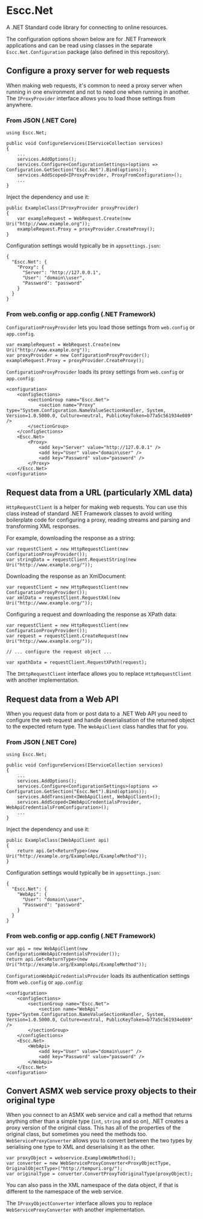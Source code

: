 # Escc.Net

A .NET Standard code library for connecting to online resources.

The configuration options shown below are for .NET Framework applications and can be read using classes in the separate `Escc.Net.Configuration` package (also defined in this repository).

## Configure a proxy server for web requests

When making web requests, it's common to need a proxy server when running in one environment and not to need one when running in another. The `IProxyProvider` interface allows you to load those settings from anywhere. 

### From JSON (.NET Core)

	using Escc.Net;

	public void ConfigureServices(IServiceCollection services)
    {
		...
    	services.AddOptions();
	    services.Configure<ConfigurationSettings>(options => Configuration.GetSection("Escc.Net").Bind(options));
    	services.AddScoped<IProxyProvider, ProxyFromConfiguration>();
		...
	}

Inject the dependency and use it:

    public ExampleClass(IProxyProvider proxyProvider)
	{
		var exampleRequest = WebRequest.Create(new Uri("http://www.example.org"));
		exampleRequest.Proxy = proxyProvider.CreateProxy();
	}

Configuration settings would typically be in `appsettings.json`:

	{
	  "Escc.Net": {
	    "Proxy": {
	      "Server": "http://127.0.0.1",
	      "User": "domain\\user",
	      "Password": "password"
	    }
	  }
	}

### From web.config or app.config (.NET Framework)

`ConfigurationProxyProvider` lets you load those settings from `web.config` or `app.config`.

	var exampleRequest = WebRequest.Create(new Uri("http://www.example.org"));
	var proxyProvider = new ConfigurationProxyProvider();
	exampleRequest.Proxy = proxyProvider.CreateProxy();

`ConfigurationProxyProvider` loads its proxy settings from `web.config` or `app.config`:

	<configuration>
		<configSections>
			<sectionGroup name="Escc.Net">
				<section name="Proxy" type="System.Configuration.NameValueSectionHandler, System, Version=1.0.5000.0, Culture=neutral, PublicKeyToken=b77a5c561934e089" />
			</sectionGroup>
		</configSections>
		<Escc.Net>
			<Proxy>
				<add key="Server" value="http://127.0.0.1" />
				<add key="User" value="domain\user" />
				<add key="Password" value="password" />
			</Proxy>
		</Escc.Net>
	<configuration>

## Request data from a URL (particularly XML data)

`HttpRequestClient` is a helper for making web requests. You can use this class instead of standard .NET Framework classes to avoid writing boilerplate code for configuring a proxy, reading streams and parsing and transforming XML responses.

For example, downloading the response as a string:

	var requestClient = new HttpRequestClient(new ConfigurationProxyProvider());
	var stringData = requestClient.RequestString(new Uri("http://www.example.org/"));

Downloading the response as an XmlDocument:

	var requestClient = new HttpRequestClient(new ConfigurationProxyProvider());
	var xmlData = requestClient.RequestXml(new Uri("http://www.example.org/"));
	
Configuring a request and downloading the response as XPath data:

	var requestClient = new HttpRequestClient(new ConfigurationProxyProvider());
	var request = requestClient.CreateRequest(new Uri("http://www.example.org/"));

	// ... configure the request object ...

	var xpathData = requestClient.RequestXPath(request);

The `IHttpRequestClient` interface allows you to replace `HttpRequestClient` with another implementation.

## Request data from a Web API

When you request data from or post data to a .NET Web API you need to configure the web request and handle deserialisation of the returned object to the expected return type. The `WebApiClient` class handles that for you.

### From JSON (.NET Core)

	using Escc.Net;

	public void ConfigureServices(IServiceCollection services)
    {
		...
    	services.AddOptions();
	    services.Configure<ConfigurationSettings>(options => Configuration.GetSection("Escc.Net").Bind(options));
    	services.AddTransient<IWebApiClient, WebApiClient>();
    	services.AddScoped<IWebApiCredentialsProvider, WebApiCredentialsFromConfiguration>();
		...
	}

Inject the dependency and use it:

    public ExampleClass(IWebApiClient api)
	{
	    return api.Get<ReturnType>(new Uri("http://example.org/ExampleApi/ExampleMethod"));
	}

Configuration settings would typically be in `appsettings.json`:

	{
	  "Escc.Net": {
	    "WebApi": {
	      "User": "domain\\user",
	      "Password": "password"
	    }
	  }
	}

### From web.config or app.config (.NET Framework)

    var api = new WebApiClient(new ConfigurationWebApiCredentialsProvider());
    return api.Get<ReturnType>(new Uri("http://example.org/ExampleApi/ExampleMethod"));

`ConfigurationWebApiCredentialsProvider` loads its authentication settings from `web.config` or `app.config`:

  	<configuration>
		<configSections>
			<sectionGroup name="Escc.Net">
				<section name="WebApi" type="System.Configuration.NameValueSectionHandler, System, Version=1.0.5000.0, Culture=neutral, PublicKeyToken=b77a5c561934e089" />
			</sectionGroup>
		</configSections>
		<Escc.Net>
			<WebApi>
				<add key="User" value="domain\user" />
				<add key="Password" value="password" />
			</WebApi>
		</Escc.Net>
	<configuration>

## Convert ASMX web service proxy objects to their original type

When you connect to an ASMX web service and call a method that returns anything other than a simple type (`int`, `string` and so on), .NET creates a proxy version of the original class. This has all of the properties of the original class, but sometimes you need the methods too. `WebServiceProxyConverter` allows you to convert between the two types by serialising one type to XML and deserialising it as the other.

    var proxyObject = webservice.ExampleWebMethod(); 
	var converter = new WebServiceProxyConverter<ProxyObjectType, OriginalObjectType>("http://tempuri.org/");
	var originalType = converter.ConvertProxyToOriginalType(proxyObject);

You can also pass in the XML namespace of the data object, if that is different to the namespace of the web service.

The `IProxyObjectConverter` interface allows you to replace `WebServiceProxyConverter` with another implementation.